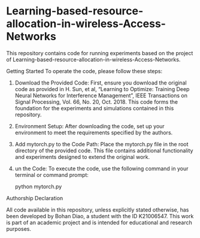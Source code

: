 # Learning-based-resource-allocation-in-wireless-Access-Networks
This repository contains code for running experiments based on the project of Learning-based-resource-allocation-in-wireless-Access-Networks. 


Getting Started
To operate the code, please follow these steps:

1. Download the Provided Code: First, ensure you download the original code as provided in H. Sun, et al, “Learning to Optimize: Training Deep Neural Networks for Interference Management”, IEEE Transactions on Signal Processing, Vol. 66, No. 20, Oct. 2018. This code forms the foundation for the experiments and simulations contained in this repository.

2. Environment Setup: After downloading the code, set up your environment to meet the requirements specified by the authors. 

3. Add mytorch.py to the Code Path: Place the mytorch.py file in the root directory of the provided code. This file contains additional functionality and experiments designed to extend the original work.

4. un the Code: To execute the code, use the following command in your terminal or command prompt:

      python mytorch.py



Authorship Declaration

All code available in this repository, unless explicitly stated otherwise, has been developed by Bohan Diao, a student with the ID K21006547. This work is part of an academic project and is intended for educational and research purposes.

